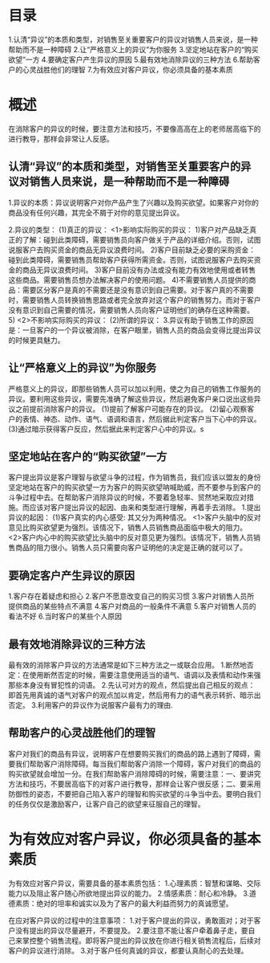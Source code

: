 # 目录
1.认清“异议”的本质和类型，对销售至关重要客户的异议对销售人员来说，是一种帮助而不是一种障碍
2.让“严格意义上的异议”为你服务
3.坚定地站在客户的“购买欲望”一方
4.要确定客户产生异议的原因
5.最有效地消除异议的三种方法
6.帮助客户的心灵战胜他们的理智
7.为有效应对客户异议，你必须具备的基本素质

# 概述

在消除客户的异议的时候，要注意方法和技巧，不要像高高在上的老师居高临下的进行教导，那样会非常让人反感。
## 认清“异议”的本质和类型，对销售至关重要客户的异议对销售人员来说，是一种帮助而不是一种障碍
1.异议的本质：异议说明客户对你产品产生了兴趣以及购买欲望。如果客户对你的商品没有任何兴趣，其完全不屑于对你的意见提出异议。

2.异议的类型：
(1)真正的异议：
  <1>影响实际购买的异议：
    1)客户对产品缺乏真正的了解：碰到此类障碍，需要销售员向客户做关于产品的详细介绍。否则，试图说服客户去购买资金的商品无异议浪费时间。
    2)客户目前缺乏必要的采购资金：碰到此类障碍，需要销售员帮助客户获得所需资金。否则，试图说服客户去购买资金的商品无异议浪费时间。
    3)客户目前没有办法或没有能力有效地使用或者转售这些商品。需要销售员想办法解决客户的使用问题。 
    4)不需要销售人员提供的商品：需要区分客户是真的不需要还是没有意识到自己需要。对于客户真的不需要时，需要销售人员转换销售思路或者完全放弃对这个客户的销售努力。而对于客户没有意识到自己需要的情况，需要销售人员向客户证明他们的确存在这种需要。
    5)
  <2>不影响实际购买的异议：
(2)所谓的异议：
3.异议有助于销售工作的原因是：一旦客户的一个异议被消除，在客户眼里，销售人员的商品会变得比提出异议的时候更具魅力。

## 让“严格意义上的异议”为你服务
严格意义上的异议，即那些销售人员可以加以利用，使之为自己的销售工作服务的异议。要利用这些异议，需要先准确了解这些异议，然后避免客户亲口说出这些异议之前提前消除客户的异议。
(1)提前了解客户可能存在的异议。
(2)留心观察客户的表情、神态、动作、语气、语调和语言，然后据此判定客户当下心中的异议。
(3)通过暗示获得客户反应，然后据此来判定客户心中的异议。s

## 坚定地站在客户的“购买欲望”一方
  客户提出异议是客户理智与欲望斗争的过程，作为销售员，我们应该以盟友的身份坚定地站在客户的购买欲望一方为客户的购买欲望呐喊助威，而不要参与到客户的斗争过程中去。在帮助客户消除异议的时候，不要着急轻率、贸然地采取应对措施。而应该对客户提出异议的起因、由来和类型进行理解，再着手去消除。
  1.提出异议的起因：
    (1)客户真实的内心感受: 其又分为两种情况。
     <1>客户头脑中的反对意见比购买欲望更为强烈。该情况下，销售人员销售商品面临中极大的阻力。
     <2>客户内心中的购买欲望比头脑中的反对意见更为强烈。该情况下，销售人员销售商品的阻力很小。销售人员只需要向客户证明他的决定是正确的就可以了。
## 要确定客户产生异议的原因
1.客户存在着疑虑和担心
2.客户不愿意改变自己的购买习惯
3.客户对销售人员所提供商品的某些特点不满意
4.客户对商品的一般条件不满意
5.客户对销售人员的看法不好
6.当时客户的某些个人原因

## 最有效地消除异议的三种方法
最有效的消除客户异议的方法通常是如下三种方法之一或联合应用。
1.断然地否定：在使用断然否定的时候，需要注意使用适当的语气、语调以及表情和动作来强那些本身没有冒犯性的词语。
2.先认可对方的观点，然后提出自己相反的观点：即首先用真诚的语气对客户的观点加以肯定，然后用有力的语气表示转折、暗示出否定。
3.利用客户的异议作为说服客户最有力的理由.

## 帮助客户的心灵战胜他们的理智
客户对我们的商品有异议，说明客户在想要购买我们的商品的路上遇到了障碍，需要我们帮助客户消除障碍。每当我们帮助客户消除一个障碍，客户对我们的商品的购买欲望就会增加一分。在我们帮助客户消除障碍的时候，需要注意：一、要讲究方法和技巧，不要居高临下的对客户进行教导，那样会让客户很反感；二、要采用防御性的姿态，不要把自己陷入客户的理智和购买欲望的斗争当中去。要明白我们的任务仅仅是激励客户，让客户自己的欲望来征服自己的理智。

# 为有效应对客户异议，你必须具备的基本素质
为有效应对客户异议，需要具备的基本素质包括：
1.心理素质：智慧和谋略、交际能力以及阻止客户随心所欲地提出异议的能力。
2.情感素质：耐心和冷静。
3.道德素质：绝对的坦率和诚实以及为了客户的最大利益而努力的真诚愿望。

在应对客户异议的过程中的注意事项：
1.对于客户提出的异议，勇敢面对；对于客户没有提出的异议尽量避开，不要提及。
2.要注意不能让客户牵着鼻子走，要自己来掌控整个销售流程。即将客户提出的异议放在你进行相关销售流程后，后续对客户的异议进行消除。
3.对于客户任何真诚的异议，都要认真耐心的去处理。